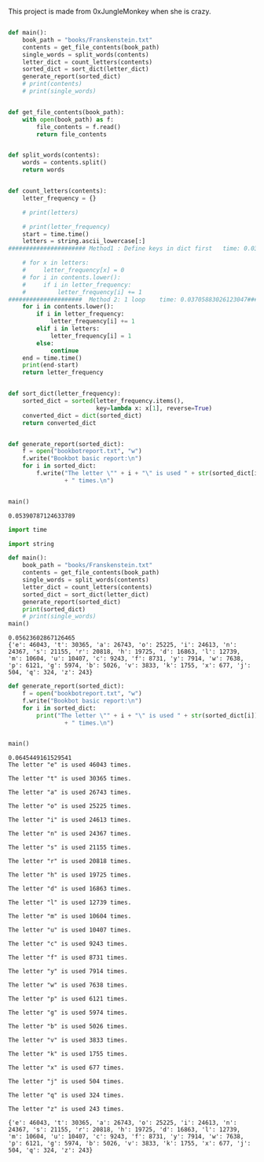 This project is made from 0xJungleMonkey when she is crazy.
```python

def main():
    book_path = "books/Franskenstein.txt"
    contents = get_file_contents(book_path)
    single_words = split_words(contents)
    letter_dict = count_letters(contents)
    sorted_dict = sort_dict(letter_dict)
    generate_report(sorted_dict)
    # print(contents)
    # print(single_words)


def get_file_contents(book_path):
    with open(book_path) as f:
        file_contents = f.read()
        return file_contents


def split_words(contents):
    words = contents.split()
    return words


def count_letters(contents):
    letter_frequency = {}

    # print(letters)

    # print(letter_frequency)
    start = time.time()
    letters = string.ascii_lowercase[:]
###################### Method1 : Define keys in dict first   time: 0.03897213935852051 ##############

    # for x in letters:
    #     letter_frequency[x] = 0
    # for i in contents.lower():
    #     if i in letter_frequency:
    #         letter_frequency[i] += 1
#####################  Method 2: 1 loop    time: 0.03705883026123047#######################
    for i in contents.lower():
        if i in letter_frequency:
            letter_frequency[i] += 1
        elif i in letters:
            letter_frequency[i] = 1
        else:
            continue
    end = time.time()
    print(end-start)
    return letter_frequency


def sort_dict(letter_frequency):
    sorted_dict = sorted(letter_frequency.items(),
                         key=lambda x: x[1], reverse=True)
    converted_dict = dict(sorted_dict)
    return converted_dict


def generate_report(sorted_dict):
    f = open("bookbotreport.txt", "w")
    f.write("Bookbot basic report:\n")
    for i in sorted_dict:
        f.write("The letter \"" + i + "\" is used " + str(sorted_dict[i])
                + " times.\n")


main()
```

    0.05390787124633789



```python
import time 
```


```python
import string
```


```python
def main():
    book_path = "books/Franskenstein.txt"
    contents = get_file_contents(book_path)
    single_words = split_words(contents)
    letter_dict = count_letters(contents)
    sorted_dict = sort_dict(letter_dict)
    generate_report(sorted_dict)
    print(sorted_dict)
    # print(single_words)
main()
```

    0.05623602867126465
    {'e': 46043, 't': 30365, 'a': 26743, 'o': 25225, 'i': 24613, 'n': 24367, 's': 21155, 'r': 20818, 'h': 19725, 'd': 16863, 'l': 12739, 'm': 10604, 'u': 10407, 'c': 9243, 'f': 8731, 'y': 7914, 'w': 7638, 'p': 6121, 'g': 5974, 'b': 5026, 'v': 3833, 'k': 1755, 'x': 677, 'j': 504, 'q': 324, 'z': 243}



```python
def generate_report(sorted_dict):
    f = open("bookbotreport.txt", "w")
    f.write("Bookbot basic report:\n")
    for i in sorted_dict:
        print("The letter \"" + i + "\" is used " + str(sorted_dict[i])
                + " times.\n")


main()
```

    0.0645449161529541
    The letter "e" is used 46043 times.
    
    The letter "t" is used 30365 times.
    
    The letter "a" is used 26743 times.
    
    The letter "o" is used 25225 times.
    
    The letter "i" is used 24613 times.
    
    The letter "n" is used 24367 times.
    
    The letter "s" is used 21155 times.
    
    The letter "r" is used 20818 times.
    
    The letter "h" is used 19725 times.
    
    The letter "d" is used 16863 times.
    
    The letter "l" is used 12739 times.
    
    The letter "m" is used 10604 times.
    
    The letter "u" is used 10407 times.
    
    The letter "c" is used 9243 times.
    
    The letter "f" is used 8731 times.
    
    The letter "y" is used 7914 times.
    
    The letter "w" is used 7638 times.
    
    The letter "p" is used 6121 times.
    
    The letter "g" is used 5974 times.
    
    The letter "b" is used 5026 times.
    
    The letter "v" is used 3833 times.
    
    The letter "k" is used 1755 times.
    
    The letter "x" is used 677 times.
    
    The letter "j" is used 504 times.
    
    The letter "q" is used 324 times.
    
    The letter "z" is used 243 times.
    
    {'e': 46043, 't': 30365, 'a': 26743, 'o': 25225, 'i': 24613, 'n': 24367, 's': 21155, 'r': 20818, 'h': 19725, 'd': 16863, 'l': 12739, 'm': 10604, 'u': 10407, 'c': 9243, 'f': 8731, 'y': 7914, 'w': 7638, 'p': 6121, 'g': 5974, 'b': 5026, 'v': 3833, 'k': 1755, 'x': 677, 'j': 504, 'q': 324, 'z': 243}



```python

```


```python

```


```python

```
